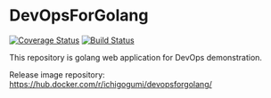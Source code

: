 # DevOpsForGolang

[![Coverage Status](https://coveralls.io/repos/github/ichigogumi/DevOpsForGolang/badge.svg?branch=master)](https://coveralls.io/github/ichigogumi/DevOpsForGolang?branch=master)
[![Build Status](https://travis-ci.org/ichigogumi/DevOpsForGolang.svg?branch=master)](https://travis-ci.org/ichigogumi/DevOpsForGolang)


This repository is golang web application for DevOps demonstration.

Release image repository:
https://hub.docker.com/r/ichigogumi/devopsforgolang/


